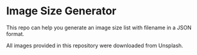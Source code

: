 Image Size Generator
===========================

This repo can help you generate an image size list with filename in a JSON format.

All images provided in this repository were downloaded from Unsplash. 